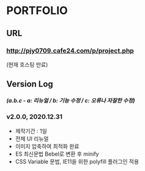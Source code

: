 # PORTFOLIO

## URL
### http://pjy0709.cafe24.com/p/project.php  
(현재 호스팅 만료)

## Version Log
##### (a.b.c - a: 리뉴얼 / b: 기능 수정 / c: 오류나 자잘한 수정)

### v2.0.0, 2020.12.31
+ 제작기간 : 1일
+ 전체 UI 리뉴얼
+ 이미지 압축하여 최적화 완료
+ ES 최신문법 Bebel로 변환 후 minify
+ CSS Variable 문법, IE11을 위한 polyfill 플러그인 적용
